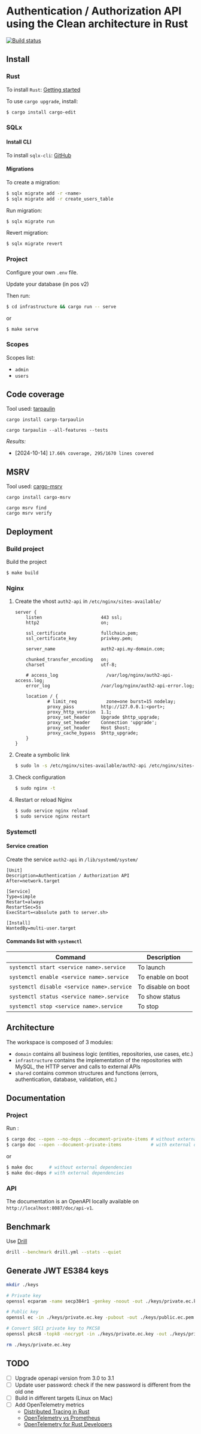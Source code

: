 # Authentication / Authorization API using the Clean architecture in Rust

[![Build status](https://github.com/fabienbellanger/auth2-api/actions/workflows/CI.yml/badge.svg?branch=main)](https://github.com/fabienbellanger/auth2-api/actions/workflows/CI.yml)

## Install

### Rust

To install `Rust`: [Getting started](https://www.rust-lang.org/learn/get-started)

To use `cargo upgrade`, install:

```bash
$ cargo install cargo-edit
```

### SQLx

#### Install CLI

To install `sqlx-cli`: [GitHub](https://github.com/launchbadge/sqlx/tree/main/sqlx-cli#install)

#### Migrations

To create a migration:

```bash
$ sqlx migrate add -r <name>
$ sqlx migrate add -r create_users_table
```

Run migration:

```bash
$ sqlx migrate run
```

Revert migration:

```bash
$ sqlx migrate revert
```

### Project

Configure your own `.env` file.

Update your database (in pos v2)

Then run:

```bash
$ cd infrastructure && cargo run -- serve
```

or

```bash
$ make serve
```

### Scopes

Scopes list:

- `admin`
- `users`

## Code coverage

Tool used: [tarpaulin](https://github.com/xd009642/tarpaulin)

```shell
cargo install cargo-tarpaulin
```

```shell
cargo tarpaulin --all-features --tests

```

_Results:_

- [2024-10-14] `17.66% coverage, 295/1670 lines covered`

## MSRV

Tool used: [cargo-msrv](https://github.com/foresterre/cargo-msrv)

```shell
cargo install cargo-msrv
```

```shell
cargo msrv find
cargo msrv verify
```

## Deployment

### Build project

Build the project

```bash
$ make build
```

### Nginx

1. Create the vhost `auth2-api` in `/etc/nginx/sites-available/`

   ```
   server {
       listen                      443 ssl;
       http2                       on;

       ssl_certificate             fullchain.pem;
       ssl_certificate_key         privkey.pem;

       server_name                 auth2-api.my-domain.com;

       chunked_transfer_encoding   on;
       charset                     utf-8;

       # access_log                  /var/log/nginx/auth2-api-access.log;
       error_log                   /var/log/nginx/auth2-api-error.log;

       location / {
               # limit_req           zone=one burst=15 nodelay;
               proxy_pass          http://127.0.0.1:<port>;
               proxy_http_version  1.1;
               proxy_set_header    Upgrade $http_upgrade;
               proxy_set_header    Connection 'upgrade';
               proxy_set_header    Host $host;
               proxy_cache_bypass  $http_upgrade;
       }
   }
   ```

2. Create a symbolic link
   ```bash
   $ sudo ln -s /etc/nginx/sites-available/auth2-api /etc/nginx/sites-enabled/auth2-api
   ```
3. Check configuration
   ```bash
   $ sudo nginx -t
   ```
4. Restart or reload Nginx
   ```bash
   $ sudo service nginx reload
   $ sudo service nginx restart
   ```

### Systemctl

#### Service creation

Create the service `auth2-api` in `/lib/systemd/system/`

```
[Unit]
Description=Authentication / Authorization API
After=network.target

[Service]
Type=simple
Restart=always
RestartSec=5s
ExecStart=<absolute path to server.sh>

[Install]
WantedBy=multi-user.target
```

#### Commands list with `systemctl`

| Command                                    | Description        |
| ------------------------------------------ | ------------------ |
| `systemctl start <service name>.service`   | To launch          |
| `systemctl enable <service name>.service`  | To enable on boot  |
| `systemctl disable <service name>.service` | To disable on boot |
| `systemctl status <service name>.service`  | To show status     |
| `systemctl stop <service name>.service`    | To stop            |

## Architecture

The workspace is composed of 3 modules:

- `domain` contains all business logic (entities, repositories, use cases, etc.)
- `infrastructure` contains the implementation of the repositories with MySQL, the HTTP server and calls to external
  APIs
- `shared` contains common structures and functions (errors, authentication, database, validation, etc.)

## Documentation

### Project

Run :

```bash
$ cargo doc --open --no-deps --document-private-items # without external dependencies
$ cargo doc --open --document-private-items           # with external dependencies
```

or

```bash
$ make doc      # without external dependencies
$ make doc-deps # with external dependencies
```

### API

The documentation is an OpenAPI locally available on `http://localhost:8087/doc/api-v1`.

## Benchmark

Use [Drill](https://github.com/fcsonline/drill)

```bash
drill --benchmark drill.yml --stats --quiet
```

## Generate JWT ES384 keys

```bash
mkdir ./keys

# Private key
openssl ecparam -name secp384r1 -genkey -noout -out ./keys/private.ec.key

# Public key
openssl ec -in ./keys/private.ec.key -pubout -out ./keys/public.ec.pem

# Convert SEC1 private key to PKCS8
openssl pkcs8 -topk8 -nocrypt -in ./keys/private.ec.key -out ./keys/private.ec.pem

rm ./keys/private.ec.key
```

## TODO

- [ ] Upgrade openapi version from 3.0 to 3.1
- [ ] Update user password: check if the new password is different from the old one
- [ ] Build in different targets (Linux on Mac)
- [ ] Add OpenTelemetry metrics
  - [Distributed Tracing in Rust](https://medium.com/netwo/distributed-tracing-in-rust-b8eb2af3aff4)
  - [OpenTelemetry vs Prometheus](https://signoz.io/blog/opentelemetry-vs-prometheus/)
  - [OpenTelemetry for Rust Developers](https://www.youtube.com/watch?v=JNZoo_8XeaE)
